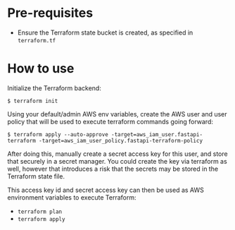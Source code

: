 # Pre-requisites

- Ensure the Terraform state bucket is created, as specified in `terraform.tf`

# How to use 

Initialize the Terraform backend:

```shell
$ terraform init
```

Using your default/admin AWS env variables, create the AWS user and user policy that will be used to execute terraform commands
going forward:

```shell
$ terraform apply --auto-approve -target=aws_iam_user.fastapi-terraform -target=aws_iam_user_policy.fastapi-terraform-policy
```

After doing this, manually create a secret access key for this user, and store that securely in a secret manager. You
could create the key via terraform as well, however that introduces a risk that the secrets may be stored in the 
Terraform state file. 

This access key id and secret access key can then be used as AWS environment variables to execute Terraform: 

- `terraform plan`
- `terraform apply`
